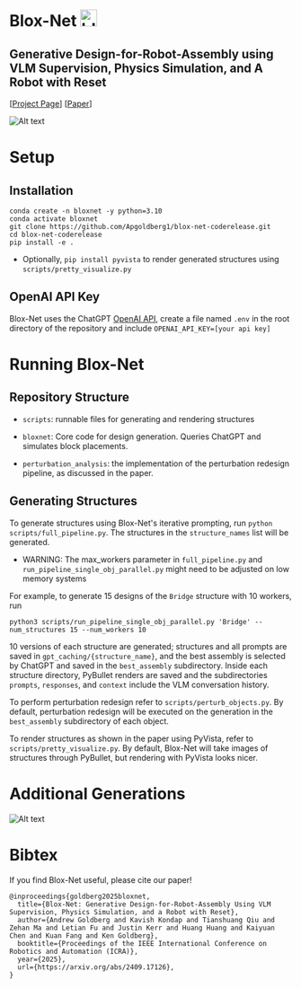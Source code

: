 <h1 align="left">
    Blox-Net
    <img alt="bloxnet_giraffe" src="assets/bloxnet_giraffe.png" width="auto" height="30" />
</h1>

## Generative Design-for-Robot-Assembly using VLM Supervision, Physics Simulation, and A Robot with Reset

[[Project Page](https://bloxnet.org/)] [[Paper](https://arxiv.org/abs/2409.17126)]

![Alt text](https://bloxnet.org/data/Blox-Net-Pipeline-Jpeg.001.jpeg)

# Setup

## Installation
```
conda create -n bloxnet -y python=3.10
conda activate bloxnet
git clone https://github.com/Apgoldberg1/blox-net-coderelease.git
cd blox-net-coderelease
pip install -e .
```

- Optionally, ```pip install pyvista``` to render generated structures using ```scripts/pretty_visualize.py```
  
## OpenAI API Key
Blox-Net uses the ChatGPT [OpenAI API](https://platform.openai.com/docs/quickstart#create-and-export-an-api-key), create a file named ```.env``` in the root directory of the repository and include ```OPENAI_API_KEY=[your api key]```


# Running Blox-Net

## Repository Structure
- ```scripts```: runnable files for generating and rendering structures

- ```bloxnet```: Core code for design generation. Queries ChatGPT and simulates block placements.

- ```perturbation_analysis```: the implementation of the perturbation redesign pipeline, as discussed in the paper.


## Generating Structures
To generate structures using Blox-Net's iterative prompting, run ```python scripts/full_pipeline.py```. The structures in the ```structure_names``` list will be generated.

- WARNING: The max_workers parameter in ```full_pipeline.py``` and ```run_pipeline_single_obj_parallel.py``` might need to be adjusted on low memory systems

For example, to generate 15 designs of the `Bridge` structure with 10 workers, run
```
python3 scripts/run_pipeline_single_obj_parallel.py 'Bridge' --num_structures 15 --num_workers 10
```

10 versions of each structure are generated; structures and all prompts are saved in ```gpt_caching/{structure_name}```, and the best assembly is selected by ChatGPT and saved in the ```best_assembly``` subdirectory. Inside each structure directory, PyBullet renders are saved and the subdirectories ```prompts```, ```responses```, and ```context``` include the VLM conversation history.

To perform perturbation redesign refer to ```scripts/perturb_objects.py```. By default, perturbation redesign will be executed on the generation in the ```best_assembly``` subdirectory of each object.

To render structures as shown in the paper using PyVista, refer to ```scripts/pretty_visualize.py```. By default, Blox-Net will take images of structures through PyBullet, but rendering with PyVista looks nicer.

# Additional Generations
![Alt text](https://bloxnet.org/data/Renders%20Grid.jpg)

# Bibtex
If you find Blox-Net useful, please cite our paper!

```
@inproceedings{goldberg2025bloxnet,
  title={Blox-Net: Generative Design-for-Robot-Assembly Using VLM Supervision, Physics Simulation, and a Robot with Reset},
  author={Andrew Goldberg and Kavish Kondap and Tianshuang Qiu and Zehan Ma and Letian Fu and Justin Kerr and Huang Huang and Kaiyuan Chen and Kuan Fang and Ken Goldberg},
  booktitle={Proceedings of the IEEE International Conference on Robotics and Automation (ICRA)},
  year={2025},
  url={https://arxiv.org/abs/2409.17126},
}
```
